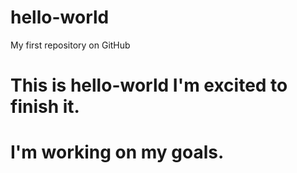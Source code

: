 # hello-world
My first repository on GitHub
# This is hello-world I'm excited to finish it.
# I'm working on my goals.
